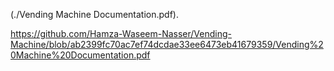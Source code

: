 (./Vending Machine Documentation.pdf).

https://github.com/Hamza-Waseem-Nasser/Vending-Machine/blob/ab2399fc70ac7ef74dcdae33ee6473eb41679359/Vending%20Machine%20Documentation.pdf
